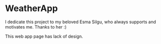 # WeatherApp

I dedicate this project to my beloved Esma Silgu, who always supports and motivates me.
Thanks to her :)

This web app page has lack of design.
